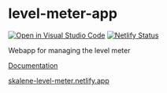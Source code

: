 # level-meter-app

[![Open in Visual Studio Code](https://open.vscode.dev/badges/open-in-vscode.svg)](https://open.vscode.dev/Skalene-Ltd/level-meter-app) [![Netlify Status](https://api.netlify.com/api/v1/badges/d9d9108f-ceb9-4e14-95dc-e5c1753b2c07/deploy-status)](https://app.netlify.com/sites/skalene-level-meter/deploys)

Webapp for managing the level meter

[Documentation](documentation/index.md)

[skalene-level-meter.netlify.app](https://skalene-level-meter.netlify.app)
